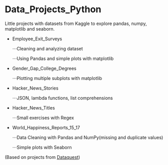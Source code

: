 # Data_Projects_Python

Little projects with datasets from Kaggle to explore pandas, numpy, matplotlib and seaborn.

* Employee_Exit_Surveys

  ⋅⋅⋅Cleaning and analyzing dataset
  
  ⋅⋅⋅Using Pandas and simple plots with matplotlib


* Gender_Gap_College_Degrees

  ⋅⋅⋅Plotting multiple subplots with matplotlib
  
* Hacker_News_Stories

  ⋅⋅⋅JSON, lambda functions, list comprehensions

* Hacker_News_Titles

  ⋅⋅⋅Small exercises with Regex

* World_Happiness_Reports_15_17

  ⋅⋅⋅Data Cleaning with Pandas and NumPy(missing and duplicate values)

  ⋅⋅⋅Simple plots with Seaborn


(Based on projects from [Dataquest](https://www.dataquest.io/))
